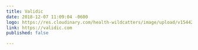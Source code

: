 ```yaml
---
title: Validic
date: 2018-12-07 11:09:04 -0600
logo: https://res.cloudinary.com/health-wildcatters/image/upload/v1544202553/image.png
link: https://validic.com
published: false

---
```

